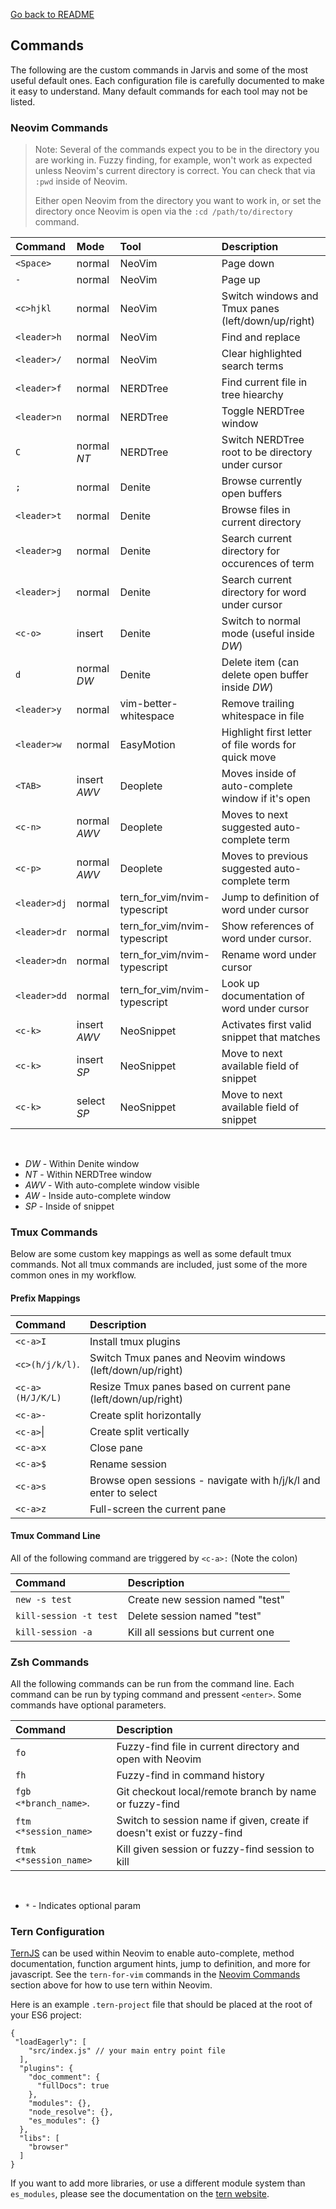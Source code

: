[Go back to README](../README.md)

## Commands

The following are the custom commands in Jarvis and some of the most useful default ones. Each configuration 
file is carefully documented to make it easy to understand. Many default commands for each tool may not be listed.

### Neovim Commands

> Note: Several of the commands expect you to be in the directory you are working in. Fuzzy finding, for example, won't work as expected unless Neovim's current directory is correct. You can check that via `:pwd` inside of Neovim. 
>
> Either open Neovim from the directory you want to work in, or set the directory once Neovim is open via the `:cd /path/to/directory` command.

| Command      | Mode            | Tool                            | Description                              |
| :----------- | :-------------- | :------------------------------ | :--------------------------------------- |
| `<Space>`    | normal          | NeoVim                          | Page down                                |
| `-`          | normal          | NeoVim                          | Page up                                  |
| `<c>hjkl`    | normal          | NeoVim                          | Switch windows and Tmux panes (left/down/up/right) |
| `<leader>h`  | normal          | NeoVim                          | Find and replace                         |
| `<leader>/`  | normal          | NeoVim                          | Clear highlighted search terms           |
| `<leader>f`  | normal          | NERDTree                        | Find current file in tree hiearchy       |
| `<leader>n`  | normal          | NERDTree                        | Toggle NERDTree window                   |
| `C`          | normal     *NT* | NERDTree                        | Switch NERDTree root to be directory under cursor |
| `;`          | normal          | Denite                          | Browse currently open buffers            |
| `<leader>t`  | normal          | Denite                          | Browse files in current directory        |
| `<leader>g`  | normal          | Denite                          | Search current directory for occurences of term |
| `<leader>j`  | normal          | Denite                          | Search current directory for word under cursor |
| `<c-o>`      | insert          | Denite                          | Switch to normal mode (useful inside *DW*) |
| `d`          | normal     *DW* | Denite                          | Delete item (can delete open buffer inside *DW*) |
| `<leader>y`  | normal          | vim-better-whitespace           | Remove trailing whitespace in file       |
| `<leader>w`  | normal          | EasyMotion                      | Highlight first letter of file words for quick move |
| `<TAB>`      | insert    *AWV* | Deoplete                        | Moves inside of auto-complete window if it's open |
| `<c-n>`      | normal    *AWV* | Deoplete                        | Moves to next suggested auto-complete term |
| `<c-p>`      | normal    *AWV* | Deoplete                        | Moves to previous suggested auto-complete term |
| `<leader>dj` | normal          | tern\_for\_vim/nvim-typescript  | Jump to definition of word under cursor  |
| `<leader>dr` | normal          | tern\_for\_vim/nvim-typescript  | Show references of word under cursor.    |
| `<leader>dn` | normal          | tern\_for\_vim/nvim-typescript  | Rename word under cursor                 |
| `<leader>dd` | normal          | tern\_for\_vim/nvim-typescript  | Look up documentation of word under cursor |
| `<c-k>`      | insert    *AWV* | NeoSnippet                      | Activates first valid snippet that matches |
| `<c-k>`      | insert     *SP* | NeoSnippet                      | Move to next available field of snippet  |
| `<c-k>`      | select     *SP* | NeoSnippet                      | Move to next available field of snippet  |

<br />

* *DW*  - Within Denite window
* *NT*  - Within NERDTree window
* *AWV* - With auto-complete window visible
* *AW*  - Inside auto-complete window
* *SP*  - Inside of snippet

### Tmux Commands
Below are some custom key mappings as well as some default tmux commands. Not all tmux commands are included,
just some of the more common ones in my workflow.

#### Prefix Mappings
| Command          | Description                              |
| :--------------- | :--------------------------------------- |
| `<c-a>I`         | Install tmux plugins                     |
| `<c>(h/j/k/l)`.  | Switch Tmux panes and Neovim windows (left/down/up/right) |
| `<c-a>(H/J/K/L)` | Resize Tmux panes based on current pane (left/down/up/right) |
| `<c-a>-`         | Create split horizontally                |
| `<c-a>`&#124;    | Create split vertically                  |
| `<c-a>x`         | Close pane                               |
| `<c-a>$`         | Rename session                           |
| `<c-a>s`         | Browse open sessions - navigate with h/j/k/l and enter to select |
| `<c-a>z`         | Full-screen the current pane             |

#### Tmux Command Line
All of the following command are triggered by `<c-a>:` (Note the colon)

| Command                | Description                        |
| :--------------------- | :------------------------------    |
| `new -s test`          | Create new session named "test"    |
| `kill-session -t test` | Delete session named "test"        |
| `kill-session -a`      | Kill all sessions but current one  |

### Zsh Commands
All the following commands can be run from the command line. Each command can be run by typing command and pressent `<enter>`. Some commands have optional parameters.

| Command                | Description                        |
| :--------------------- | :------------------------------    |
| `fo`                   | Fuzzy-find file in current directory and open with Neovim               |
| `fh`                   | Fuzzy-find in command history                                           |
| `fgb <*branch_name>`.  | Git checkout local/remote branch by name or fuzzy-find                  |
| `ftm <*session_name>`  | Switch to session name if given, create if doesn't exist or fuzzy-find  |
| `ftmk <*session_name>` | Kill given session or fuzzy-find session to kill                        |

<br />

* `*`  - Indicates optional param

### Tern Configuration

[TernJS](http://ternjs.net) can be used within Neovim to enable auto-complete, method documentation, function argument hints, jump to definition, and more for javascript. See the `tern-for-vim` commands in the [Neovim Commands](#neovim-commands) section above for how to use tern within Neovim.

Here is an example `.tern-project` file that should be placed at the root of your ES6 project:

```
{
 "loadEagerly": [
    "src/index.js" // your main entry point file
  ],
  "plugins": {
    "doc_comment": {
      "fullDocs": true
    },
    "modules": {},
    "node_resolve": {},
    "es_modules": {}
  },
  "libs": [
    "browser"
  ]
}
```
If you want to add more libraries, or use a different module system than `es_modules`, please see the documentation on the [tern website](http://ternjs.net/doc/manual.html).	
